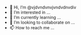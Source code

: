 - 👋 Hi, I’m @vjdvndvnvjvndvdnvdiv
- 👀 I’m interested in ...
- 🌱 I’m currently learning ...
- 💞️ I’m looking to collaborate on ...
- 📫 How to reach me ...

<!---
vjdvndvnvjvndvdnvdiv/vjdvndvnvjvndvdnvdiv is a ✨ special ✨ repository because its `README.md` (this file) appears on your GitHub profile.
You can click the Preview link to take a look at your changes.
--->
